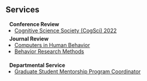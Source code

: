 ## Services

<h4 style="margin:0 10px 0;">Conference Review</h4>
<ul style="margin:0 0 5px;">
  <li><a href="http://cvpr2023.thecvf.com/"><autocolor>Cognitive Science Society (CogSci) 2022</autocolor></a></li>
</ul>

<h4 style="margin:0 10px 0;">Journal Review</h4>
<ul style="margin:0 0 20px;">
  <li><a href="https://www.sciencedirect.com/journal/computers-in-human-behavior"><autocolor>Computers in Human Behavior</autocolor></a></li>
  <li><a href="https://www.springer.com/journal/11263"><autocolor>Behavior Research Methods</autocolor></a></li>
</ul>

<h4 style="margin:0 10px 0;">Departmental Service</h4>
<ul style="margin:0 0 5px;">
  <li><a href="https://dornsife.usc.edu/psyc/gasp/"><autocolor>Graduate Student Mentorship Program Coordinator</autocolor></a></li>
</ul>
